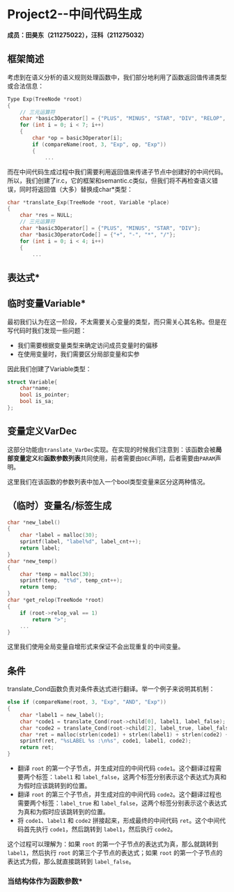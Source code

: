 # Project2--中间代码生成

**成员：田昊东（211275022），汪科（211275032）**

## 框架简述

考虑到在语义分析的语义规则处理函数中，我们部分地利用了函数返回值传递类型或合法信息：

```C
Type Exp(TreeNode *root)
{
    // 三元运算符
    char *basic3Operator[] = {"PLUS", "MINUS", "STAR", "DIV", "RELOP", "AND", "OR"};
    for (int i = 0; i < 7; i++)
    {
        char *op = basic3Operator[i];
        if (compareName(root, 3, "Exp", op, "Exp"))
        {
            ...
```

而在中间代码生成过程中我们需要利用返回值来传递子节点中创建好的中间代码。所以，我们创建了ir.c，它的框架和semantic.c类似，但我们将不再检查语义错误，同时将返回值（大多）替换成char*类型：

```C
char *translate_Exp(TreeNode *root, Variable *place)
{
    char *res = NULL;
    // 三元运算符
    char *basic3Operator[] = {"PLUS", "MINUS", "STAR", "DIV"};
    char *basic3OperatorCode[] = {"+", "-", "*", "/"};
    for (int i = 0; i < 4; i++)
    {
        ...
```

## 表达式*

## 临时变量Variable*

最初我们认为在这一阶段，不太需要关心变量的类型，而只需关心其名称。但是在写代码时我们发现一些问题：

* 我们需要根据变量类型来确定访问成员变量时的偏移
* 在使用变量时，我们需要区分局部变量和实参

因此我们创建了Variable类型：

```C
struct Variable{
    char*name;
    bool is_pointer;
    bool is_sa;
};
```



## 变量定义VarDec

这部分功能由`translate_VarDec`实现。在实现的时候我们注意到：该函数会被**局部变量定义**和**函数参数列表**共同使用，前者需要由`DEC`声明，后者需要由`PARAM`声明。

这里我们在该函数的参数列表中加入一个bool类型变量来区分这两种情况。

## （临时）变量名/标签生成

```C
char *new_label()
{
    char *label = malloc(30);
    sprintf(label, "label%d", label_cnt++);
    return label;
}
char *new_temp()
{
    char *temp = malloc(30);
    sprintf(temp, "t%d", temp_cnt++);
    return temp;
}
char *get_relop(TreeNode *root)
{
    if (root->relop_val == 1)
        return ">";
    ...
}
```

这里我们使用全局变量自增形式来保证不会出现重复的中间变量。

## 条件

translate_Cond函数负责对条件表达式进行翻译。举一个例子来说明其机制：

```C
else if (compareName(root, 3, "Exp", "AND", "Exp"))
{
    char *label1 = new_label();
    char *code1 = translate_Cond(root->child[0], label1, label_false);
    char *code2 = translate_Cond(root->child[2], label_true, label_false);
    char *ret = malloc(strlen(code1) + strlen(label1) + strlen(code2) + 300);
    sprintf(ret, "%sLABEL %s :\n%s", code1, label1, code2);
    return ret;
}
```

* 翻译 `root` 的第一个子节点，并生成对应的中间代码 `code1`。这个翻译过程需要两个标签：`label1` 和 `label_false`，这两个标签分别表示这个表达式为真和为假时应该跳转到的位置。
* 翻译 `root` 的第三个子节点，并生成对应的中间代码 `code2`。这个翻译过程也需要两个标签：`label_true` 和 `label_false`，这两个标签分别表示这个表达式为真和为假时应该跳转到的位置。
* 将 `code1`、`label1` 和 `code2` 拼接起来，形成最终的中间代码 `ret`。这个中间代码首先执行 `code1`，然后跳转到 `label1`，然后执行 `code2`。

这个过程可以理解为：如果 `root` 的第一个子节点的表达式为真，那么就跳转到 `label1`，然后执行 `root` 的第三个子节点的表达式；如果 `root` 的第一个子节点的表达式为假，那么就直接跳转到 `label_false`。

### 当结构体作为函数参数*

